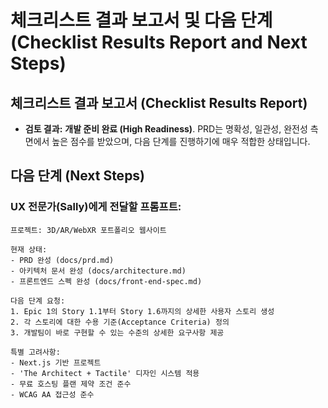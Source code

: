 # 체크리스트 결과 보고서 및 다음 단계 (Checklist Results Report and Next Steps)

## 체크리스트 결과 보고서 (Checklist Results Report)
* **검토 결과:** **개발 준비 완료 (High Readiness)**. PRD는 명확성, 일관성, 완전성 측면에서 높은 점수를 받았으며, 다음 단계를 진행하기에 매우 적합한 상태입니다.

## 다음 단계 (Next Steps)

### UX 전문가(Sally)에게 전달할 프롬프트:

```
프로젝트: 3D/AR/WebXR 포트폴리오 웹사이트

현재 상태:
- PRD 완성 (docs/prd.md)
- 아키텍처 문서 완성 (docs/architecture.md)
- 프론트엔드 스펙 완성 (docs/front-end-spec.md)

다음 단계 요청:
1. Epic 1의 Story 1.1부터 Story 1.6까지의 상세한 사용자 스토리 생성
2. 각 스토리에 대한 수용 기준(Acceptance Criteria) 정의
3. 개발팀이 바로 구현할 수 있는 수준의 상세한 요구사항 제공

특별 고려사항:
- Next.js 기반 프로젝트
- 'The Architect + Tactile' 디자인 시스템 적용
- 무료 호스팅 플랜 제약 조건 준수
- WCAG AA 접근성 준수
``` 